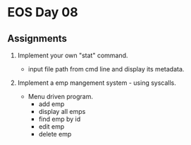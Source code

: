 # EOS Day 08

## Assignments
1. Implement your own "stat" command.
    * input file path from cmd line and display its metadata.

2. Implement a emp mangement system - using syscalls.
    * Menu driven program.
        * add emp
        * display all emps
        * find emp by id
        * edit emp
        * delete emp
        
